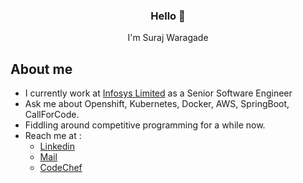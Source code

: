 <h3 align="center">Hello 🙏</h3>
<p align="center">
I'm Suraj Waragade
</p>

## About me

- I currently work at [Infosys Limited](https://www.infosys.com/) as a Senior Software Engineer
- Ask me about Openshift, Kubernetes, Docker, AWS, SpringBoot, CallForCode.
- Fiddling around competitive programming for a while now.
- Reach me at :
    - [Linkedin](https://www.linkedin.com/in/surajwaragade/)
    - [Mail](mailto:suraj_waragade@live.com)
    - [CodeChef](https://www.codechef.com/users/swaragade)

